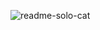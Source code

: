 ![readme-solo-cat](https://user-images.githubusercontent.com/83701344/230587239-d5159689-c9c1-418a-857d-970cb697c4db.svg)
